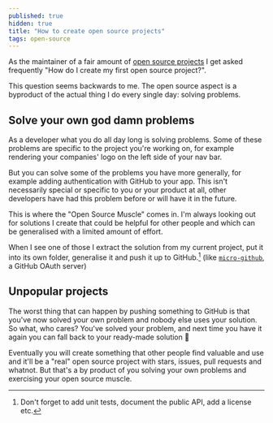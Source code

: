```yaml
---
published: true
hidden: true
title: "How to create open source projects"
tags: open-source
---
```


As the maintainer of a fair amount of [open source projects](https://github.com/mxstbr) I get asked frequently "How do I create my first open source project?".

This question seems backwards to me. The open source aspect is a byproduct of the actual thing I do every single day: solving problems.

## Solve your own god damn problems

As a developer what you do all day long is solving problems. Some of these problems are specific to the project you're working on, for example rendering your companies' logo on the left side of your nav bar.

But you can solve some of the problems you have more generally, for example adding authentication with GitHub to your app. This isn't necessarily special or specific to you or your product at all, other developers have had this problem before or will have it in the future.

This is where the "Open Source Muscle" comes in. I'm always looking out for solutions I create that could be helpful for other people and which can be generalised with a limited amount of effort.

When I see one of those I extract the solution from my current project, put it into its own folder, generalise it and push it up to GitHub.[^1] (like [`micro-github`](https://github.com/mxstbr/micro-github), a GitHub OAuth server)

## Unpopular projects

The worst thing that can happen by pushing something to GitHub is that you've now solved your own problem and nobody else uses your solution. So what, who cares? You've solved your problem, and next time you have it again you can fall back to your ready-made solution 🎉

Eventually you will create something that other people find valuable and use and it'll be a "real" open source project with stars, issues, pull requests and whatnot. But that's a by product of you solving your own problems and exercising your open source muscle.

[^1]: Don't forget to add unit tests, document the public API, add a license etc.
